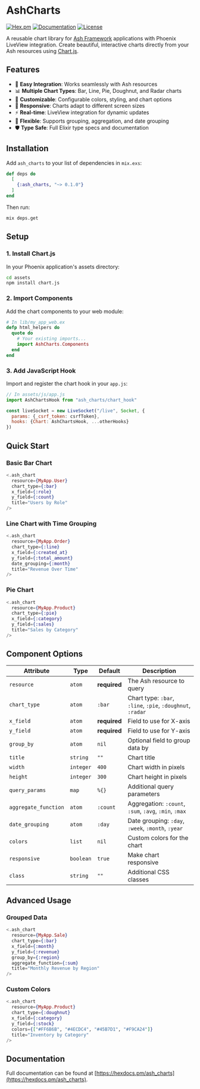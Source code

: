 # AshCharts

[![Hex.pm](https://img.shields.io/hexpm/v/ash_charts.svg)](https://hex.pm/packages/ash_charts)
[![Documentation](https://img.shields.io/badge/documentation-hexdocs-blue.svg)](https://hexdocs.pm/ash_charts)
[![License](https://img.shields.io/hexpm/l/ash_charts.svg)](LICENSE)

A reusable chart library for [Ash Framework](https://ash-hq.org/) applications with Phoenix LiveView integration. Create beautiful, interactive charts directly from your Ash resources using [Chart.js](https://www.chartjs.org/).

## Features

- 🚀 **Easy Integration**: Works seamlessly with Ash resources
- 📊 **Multiple Chart Types**: Bar, Line, Pie, Doughnut, and Radar charts
- 🎨 **Customizable**: Configurable colors, styling, and chart options
- 📱 **Responsive**: Charts adapt to different screen sizes
- ⚡ **Real-time**: LiveView integration for dynamic updates
- 🔧 **Flexible**: Supports grouping, aggregation, and date grouping
- 🛡️ **Type Safe**: Full Elixir type specs and documentation

## Installation

Add `ash_charts` to your list of dependencies in `mix.exs`:

```elixir
def deps do
  [
    {:ash_charts, "~> 0.1.0"}
  ]
end
```

Then run:

```bash
mix deps.get
```

## Setup

### 1. Install Chart.js

In your Phoenix application's assets directory:

```bash
cd assets
npm install chart.js
```

### 2. Import Components

Add the chart components to your web module:

```elixir
# In lib/my_app_web.ex
defp html_helpers do
  quote do
    # Your existing imports...
    import AshCharts.Components
  end
end
```

### 3. Add JavaScript Hook

Import and register the chart hook in your `app.js`:

```javascript
// In assets/js/app.js
import AshChartsHook from "ash_charts/chart_hook"

const liveSocket = new LiveSocket("/live", Socket, {
  params: {_csrf_token: csrfToken},
  hooks: {Chart: AshChartsHook, ...otherHooks}
})
```

## Quick Start

### Basic Bar Chart

```elixir
<.ash_chart 
  resource={MyApp.User}
  chart_type={:bar}
  x_field={:role}
  y_field={:count}
  title="Users by Role"
/>
```

### Line Chart with Time Grouping

```elixir
<.ash_chart 
  resource={MyApp.Order}
  chart_type={:line}
  x_field={:created_at}
  y_field={:total_amount}
  date_grouping={:month}
  title="Revenue Over Time"
/>
```

### Pie Chart

```elixir
<.ash_chart 
  resource={MyApp.Product}
  chart_type={:pie}
  x_field={:category}
  y_field={:sales}
  title="Sales by Category"
/>
```

## Component Options

| Attribute | Type | Default | Description |
|-----------|------|---------|-------------|
| `resource` | `atom` | **required** | The Ash resource to query |
| `chart_type` | `atom` | `:bar` | Chart type: `:bar`, `:line`, `:pie`, `:doughnut`, `:radar` |
| `x_field` | `atom` | **required** | Field to use for X-axis |
| `y_field` | `atom` | **required** | Field to use for Y-axis |
| `group_by` | `atom` | `nil` | Optional field to group data by |
| `title` | `string` | `""` | Chart title |
| `width` | `integer` | `400` | Chart width in pixels |
| `height` | `integer` | `300` | Chart height in pixels |
| `query_params` | `map` | `%{}` | Additional query parameters |
| `aggregate_function` | `atom` | `:count` | Aggregation: `:count`, `:sum`, `:avg`, `:min`, `:max` |
| `date_grouping` | `atom` | `:day` | Date grouping: `:day`, `:week`, `:month`, `:year` |
| `colors` | `list` | `nil` | Custom colors for the chart |
| `responsive` | `boolean` | `true` | Make chart responsive |
| `class` | `string` | `""` | Additional CSS classes |

## Advanced Usage

### Grouped Data

```elixir
<.ash_chart 
  resource={MyApp.Sale}
  chart_type={:bar}
  x_field={:month}
  y_field={:revenue}
  group_by={:region}
  aggregate_function={:sum}
  title="Monthly Revenue by Region"
/>
```

### Custom Colors

```elixir
<.ash_chart 
  resource={MyApp.Product}
  chart_type={:doughnut}
  x_field={:category}
  y_field={:stock}
  colors={["#FF6B6B", "#4ECDC4", "#45B7D1", "#F9CA24"]}
  title="Inventory by Category"
/>
```

## Documentation

Full documentation can be found at [https://hexdocs.pm/ash_charts](https://hexdocs.pm/ash_charts).

